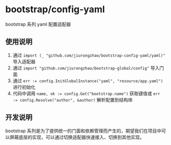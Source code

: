 # bootstrap/config-yaml

bootstrap 系列 yaml 配置适配器

## 使用说明

1. 通过 `import (_ "github.com/jiurongzhao/bootstrap-config-yaml/yaml)"` 导入适配器
2. 通过 `import "github.com/jiurongzhao/bootstrap-global/config"` 导入门面
3. 通过 `err := config.InitGlobalInstance("yaml", "resource/app.yaml")` 进行初始化
4. 代码中调用 `name, ok := config.Get("bootstrap.name")` 获取键值或 `err := config.Resolve("author", &author)` 解析配置到结构体

## 开发说明

bootstrap 系列是为了提供统一的门面和依赖管理而产生的，期望我们在项目中可以屏蔽底层的实现，可以通过切换适配器快速接入、切换到其他实现。
